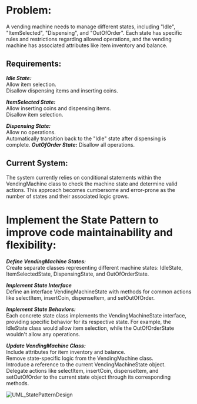 # Problem:
A vending machine needs to manage different states, including "Idle", "ItemSelected", "Dispensing", and "OutOfOrder". Each state has specific rules and restrictions regarding allowed operations, and the vending machine has associated attributes like item inventory and balance.

## Requirements:
***Idle State:***\
Allow item selection.\
Disallow dispensing items and inserting coins.

***ItemSelected State:***\
Allow inserting coins and dispensing items.\
Disallow item selection.

***Dispensing State:***\
Allow no operations.\
Automatically transition back to the "Idle" state after dispensing is complete.
***OutOfOrder State:***
Disallow all operations.

## Current System: 
The system currently relies on conditional statements within the VendingMachine class to check the machine state and determine valid actions. This approach becomes cumbersome and error-prone as the number of states and their associated logic grows.

# Implement the State Pattern to improve code maintainability and flexibility:

***Define VendingMachine States:***\
Create separate classes representing different machine states: IdleState, ItemSelectedState, DispensingState, and OutOfOrderState.

***Implement State Interface***\
Define an interface VendingMachineState with methods for common actions like selectItem, insertCoin, dispenseItem, and setOutOfOrder.

***Implement State Behaviors:***\
Each concrete state class implements the VendingMachineState interface, providing specific behavior for its respective state. For example, the IdleState class would allow item selection, while the OutOfOrderState wouldn't allow any operations.

***Update VendingMachine Class:***\
Include attributes for item inventory and balance.\
Remove state-specific logic from the VendingMachine class.\
Introduce a reference to the current VendingMachineState object.\
Delegate actions like selectItem, insertCoin, dispenseItem, and setOutOfOrder to the current state object through its corresponding methods.

![UML_StatePatternDesign](https://github.com/user-attachments/assets/16ebe6c7-53b5-451f-aeea-3afe980aadee)
